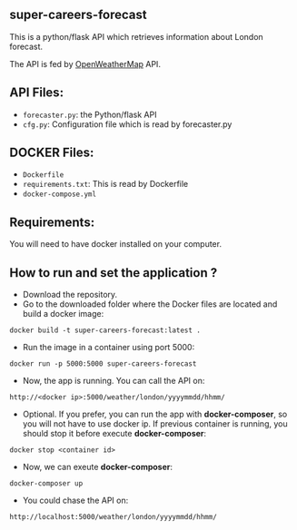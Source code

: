 ## super-careers-forecast

This is a python/flask API which retrieves information about London forecast.

The API is fed by [OpenWeatherMap](www.openweathermap.org) API.

## API Files:
- `forecaster.py`: the Python/flask API
- `cfg.py`: Configuration file which is read by forecaster.py

## DOCKER Files:
- `Dockerfile`
- `requirements.txt`: This is read by Dockerfile
- `docker-compose.yml`

## Requirements:
You will need to have docker installed on your computer.

## How to run and set the application ?
* Download the repository.
* Go to the downloaded folder where the Docker files are located and build a docker image:
```
docker build -t super-careers-forecast:latest .
```
* Run the image in a container using port 5000:
```
docker run -p 5000:5000 super-careers-forecast
```
* Now, the app is running. You can call the API on:
```
http://<docker ip>:5000/weather/london/yyyymmdd/hhmm/
```
* Optional. If you prefer, you can run the app with **docker-composer**, so you will not have to use docker ip. If previous container is running, you should stop it before execute **docker-composer**:
```
docker stop <container id>
```
* Now, we can exeute **docker-composer**:
```
docker-composer up
```
* You could chase the API on:
```
http://localhost:5000/weather/london/yyyymmdd/hhmm/
```
